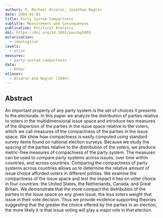 ```yaml
---
authors: R. Michael Alvarez, Jonathan Nagler
date: 2004-01-01
title: Party System Compactness
subtitle: Measurement and Consequences
publication: Political Analysis
doi: https://doi.org/10.1093/pan/mph003
polarisation:
  - ideological
levels:
  - elite
measures:
  - party-system_compactness
data:
  - Other
aliases:
  - Alvarez and Nagler (2004)
---
```

## Abstract
An important property of any party system is the set of choices it presents to the electorate. In this paper we analyze the distribution of parties relative to voters in the multidimensional issue space and introduce two measures of the dispersion of the parties in the issue space relative to the voters, which we call measures of the compactness of the parties in the issue space. We show how compactness is easily computed using standard survey items found on national election surveys. Because we study the spacing of the parties relative to the distribution of the voters, we produce metric-free measures of compactness of the party system. The measures can be used to compare party systems across issues, over time within countries, and across countries. Comparing the compactness of party systems across countries allows us to determine the relative amount of issue choice afforded voters in different polities. We examine the compactness of the issue space and test the impact it has on voter choice in four countries: the United States, the Netherlands, Canada, and Great Britain. We demonstrate that the more compact the distribution of the parties in the issue space on any given issue, the less voters weight that issue in their vote decision. Thus we provide evidence supporting theories suggesting that the greater the choice offered by the parties in an election, the more likely it is that issue voting will play a major role in that election.